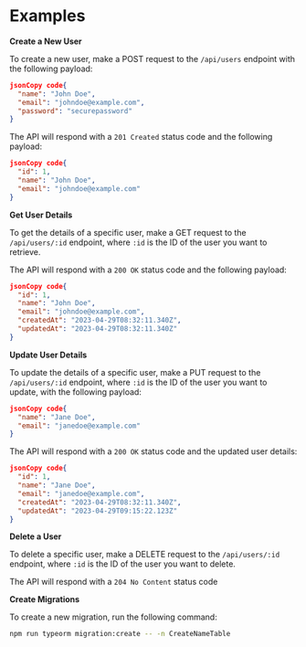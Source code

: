 # Examples

**Create a New User**

To create a new user, make a POST request to the `/api/users` endpoint with the following payload:

```json
jsonCopy code{
  "name": "John Doe",
  "email": "johndoe@example.com",
  "password": "securepassword"
}
```

The API will respond with a `201 Created` status code and the following payload:

```json
jsonCopy code{
  "id": 1,
  "name": "John Doe",
  "email": "johndoe@example.com"
}
```

**Get User Details**

To get the details of a specific user, make a GET request to the `/api/users/:id` endpoint, where `:id` is the ID of the user you want to retrieve.

The API will respond with a `200 OK` status code and the following payload:

```json
jsonCopy code{
  "id": 1,
  "name": "John Doe",
  "email": "johndoe@example.com",
  "createdAt": "2023-04-29T08:32:11.340Z",
  "updatedAt": "2023-04-29T08:32:11.340Z"
}
```

**Update User Details**

To update the details of a specific user, make a PUT request to the `/api/users/:id` endpoint, where `:id` is the ID of the user you want to update, with the following payload:

```json
jsonCopy code{
  "name": "Jane Doe",
  "email": "janedoe@example.com"
}
```

The API will respond with a `200 OK` status code and the updated user details:

```json
jsonCopy code{
  "id": 1,
  "name": "Jane Doe",
  "email": "janedoe@example.com",
  "createdAt": "2023-04-29T08:32:11.340Z",
  "updatedAt": "2023-04-29T09:15:22.123Z"
}
```

**Delete a User**

To delete a specific user, make a DELETE request to the `/api/users/:id` endpoint, where `:id` is the ID of the user you want to delete.

The API will respond with a `204 No Content` status code



**Create Migrations**

To create a new migration, run the following command:

```bash
npm run typeorm migration:create -- -n CreateNameTable
```